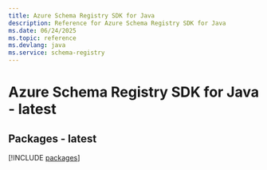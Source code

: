 ```yaml
---
title: Azure Schema Registry SDK for Java
description: Reference for Azure Schema Registry SDK for Java
ms.date: 06/24/2025
ms.topic: reference
ms.devlang: java
ms.service: schema-registry
---
```

# Azure Schema Registry SDK for Java - latest
## Packages - latest
[!INCLUDE [packages](schema-registry-index.md)]